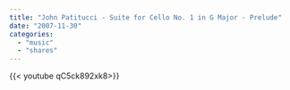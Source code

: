 ```yaml
---
title: "John Patitucci - Suite for Cello No. 1 in G Major - Prelude"
date: "2007-11-30"
categories:
  - "music"
  - "shares"
---
```


<div style="width: 70vw;">{{< youtube qC5ck892xk8>}}</div>
